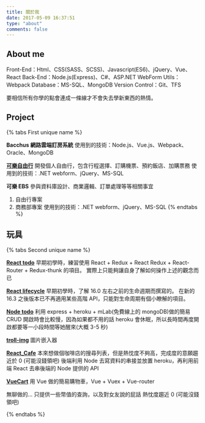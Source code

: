 ```yaml
---
title: 關於我
date: 2017-05-09 16:37:51
type: "about"
comments: false
---
```


## About me

Front-End：Html、CSS(SASS、SCSS)、Javascript(ES6)、jQuery、Vue、React
Back-End：Node.js(Express)、C#、ASP.NET WebForm
Utils：Webpack
Database：MS-SQL、MongoDB
Version Control：Git、TFS

要相信所有你學的點會連成一條線才不會失去學新東西的熱情。

## Project

{% tabs First unique name %}

<!-- tab Bacchus -->

**Bacchus 網路雲端訂房系統**
使用到的技術：Node.js、Vue.js、Webpack、Oracle、MongoDB

<!-- endtab -->

<!-- tab 可樂自由行-->

**[可樂自由行](https://www.colatour.com.tw/C10P_Package/C10P001_Projects.aspx?Para=*,HKG,*,1,0,%E9%A6%99%E6%B8%AF)**
開發個人自由行，包含行程選擇、訂購機票、預約飯店、加購票務
使用到的技術：.NET webform、jQuery、MS-SQL

<!-- endtab -->

<!-- tab 可樂旅遊內部系統(EBS) -->

**可樂 EBS**
參與資料庫設計、商業邏輯、訂單處理等等相關事宜

1.  自由行專案
2.  商務部專案
    使用到的技術：.NET webform、jQuery、MS-SQL
    <!-- endtab -->
    {% endtabs %}

## 玩具

{% tabs Second unique name %}

<!-- tab React todo -->

**[React todo](https://github.com/Stoner609/React_todoMVC)**
早期初學時，練習使用 React + Redux + React Redux + React-Router + Redux-thunk 的項目。
實際上只能夠讓自身了解如何操作上述的觀念而已

<!-- endtab -->

<!-- tab React lifecycle -->

**[React lifecycle](https://stoner609.github.io/React_todoList/build/index.html)**
早期初學時，了解 16.0 左右之前的生命週期而撰寫的。
在新的 16.3 之後版本已不再適用某些高階 API，只能對生命周期有個小瞭解的項目。

<!-- endtab -->

<!-- tab Node todo -->

**[Node todo](https://stoner-todolist.herokuapp.com/todo)**
利用 express + heroku + mLab(免費線上的 mongoDB)做的簡易 CRUD
開啟時會比較慢，因為如果都不用的話 heroku 會休眠，所以長時間再度開啟都要等一小段時間等她醒來(大概 3-5 秒)

<!-- endtab -->

<!-- tab troll-img -->

**[troll-img](https://stoner609.github.io/troll-img/troll.html)**
圖片嵌入器

<!-- endtab -->

<!-- tab React_Cafe -->

**[React_Cafe](https://stoner609.github.io/React_Cafe/build/index.html)**
本來想做個咖啡店的搜尋列表，但是熱忱度不夠高，完成度的意願趨近於 0 (可能沒錢領吧)
後端利用 Node 去寫資料的串接並放置 heroku，再利用前端 React 去串後端的 Node 提供的 API

<!-- endtab -->

<!-- tab VueCart -->

**[VueCart](https://stoner609.github.io/VueCart/index#/)**
用 Vue 做的簡易購物車，Vue + Vuex + Vue-router

<!-- endtab -->

<!-- tab LineBot -->

無聊做的... 只提供一些幣值的查詢，以及對女友說的屁話
熱忱度趨近 0 (可能沒錢領吧)

<!-- endtab -->

{% endtabs %}
